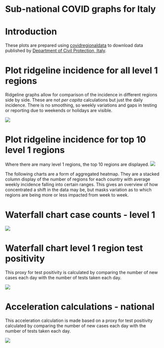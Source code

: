 Sub-national COVID graphs for Italy
================

# Introduction

These plots are prepared using
[covidregionaldata](https://epiforecasts.io/covidregionaldata) to
download data published by [Department of Civil Protection,
Italy](https://github.com/pcm-dpc/COVID-19/blob/master/README_EN.md).

# Plot ridgeline incidence for all level 1 regions

Ridgeline graphs allow for comparison of the incidence in different
regions side by side. These are not *per capita* calculations but just
the daily incidence. There is no smoothing, so weekly variations and
gaps in testing or reporting due to weekends or holidays are visible.

![](/covidregionaldatagraphs/images/Italy-ridgeline-all-level-1-graphs-1.png)<!-- -->

# Plot ridgeline incidence for top 10 level 1 regions

Where there are many level 1 regions, the top 10 regions are displayed.
![](/covidregionaldatagraphs/images/Italy-ridgeline-top-ten-level-1-graphs-1.png)<!-- -->

The following charts are a form of aggregated heatmap. They are a
stacked column display of the number of regions for each country with
average weekly incidence falling into certain ranges. This gives an
overview of how concentrated a shift in the data may be, but masks
variation as to which regions are being more or less impacted from week
to week.

# Waterfall chart case counts - level 1

![](/covidregionaldatagraphs/images/Italy-waterfall-case-count-level-1-1.png)<!-- -->

# Waterfall chart level 1 region test positivity

This proxy for test positivity is calculated by comparing the number of
new cases each day with the number of tests taken each day.

![](/covidregionaldatagraphs/images/Italy-waterfall-positivity-level-1-graph-1.png)<!-- -->

# Acceleration calculations - national

This acceleration calculation is made based on a proxy for test
positivity calculated by comparing the number of new cases each day with
the number of tests taken each day.

![](/covidregionaldatagraphs/images/Italy-acceleration-national-graphs-1.png)<!-- -->
